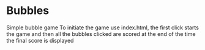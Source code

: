 # Bubbles
Simple bubble game
To initiate the game use index.html, the first click starts the game and then all the bubbles clicked are scored at the end of the time the final score is displayed
